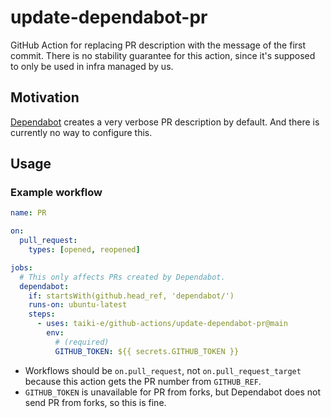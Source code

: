 # update-dependabot-pr

GitHub Action for replacing PR description with the message of the first commit.
There is no stability guarantee for this action, since it's supposed to only be
used in infra managed by us.

## Motivation

[Dependabot] creates a very verbose PR description by default. And there is
currently no way to configure this.

## Usage

### Example workflow

```yaml
name: PR

on:
  pull_request:
    types: [opened, reopened]

jobs:
  # This only affects PRs created by Dependabot.
  dependabot:
    if: startsWith(github.head_ref, 'dependabot/')
    runs-on: ubuntu-latest
    steps:
      - uses: taiki-e/github-actions/update-dependabot-pr@main
        env:
          # (required)
          GITHUB_TOKEN: ${{ secrets.GITHUB_TOKEN }}
```

- Workflows should be `on.pull_request`, not `on.pull_request_target` because
  this action gets the PR number from `GITHUB_REF`.
- `GITHUB_TOKEN` is unavailable for PR from forks, but Dependabot does not send
  PR from forks, so this is fine.

[Dependabot]: https://docs.github.com/en/free-pro-team@latest/github/administering-a-repository/keeping-your-dependencies-updated-automatically
